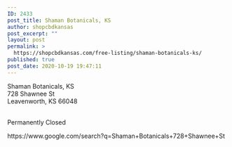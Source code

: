 ```yaml
---
ID: 2433
post_title: Shaman Botanicals, KS
author: shopcbdkansas
post_excerpt: ""
layout: post
permalink: >
  https://shopcbdkansas.com/free-listing/shaman-botanicals-ks/
published: true
post_date: 2020-10-19 19:47:11
---
```

<!-- wp:paragraph -->
<p>Shaman Botanicals, KS <br>728 Shawnee St <br>Leavenworth, KS 66048 </p>
<!-- /wp:paragraph -->

<!-- wp:paragraph -->
<p><br>Permanently Closed</p>
<!-- /wp:paragraph -->

<!-- wp:paragraph -->
<p>https://www.google.com/search?q=Shaman+Botanicals+728+Shawnee+St</p>
<!-- /wp:paragraph -->